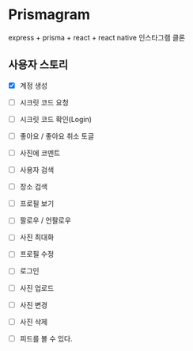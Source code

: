 # Prismagram
express + prisma + react + react native 인스타그램 클론 

## 사용자 스토리

- [x] 계정 생성
- [ ] 시크릿 코드 요청
- [ ] 시크릿 코드 확인(Login)
- [ ] 좋아요 / 좋아요 취소 토글
- [ ] 사진에 코멘트
- [ ] 사용자 검색
- [ ] 장소 검색
- [ ] 프로필 보기
- [ ] 팔로우 / 언팔로우
- [ ] 사진 최대화
- [ ] 프로필 수정
- [ ] 로그인
- [ ] 사진 업로드
- [ ] 사진 변경
- [ ] 사진 삭제
- [ ] 피드를 볼 수 있다.


